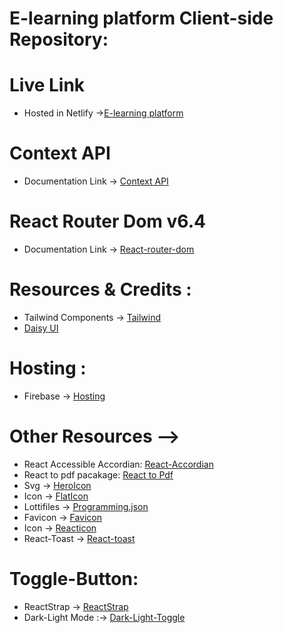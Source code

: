 # E-learning platform Client-side Repository:



# Live Link
* Hosted in Netlify ->[E-learning platform](https://kaleidoscopic-pika-4681e2.netlify.app/)

# Context API

* Documentation Link -> [Context API](https://reactjs.org/docs/context.html#api)

# React Router Dom v6.4 
* Documentation Link -> [React-router-dom](https://reactrouter.com/en/main/start/overview)

# Resources & Credits :
* Tailwind Components -> [Tailwind](https://tailwindcss.com/docs/installation)
* [Daisy UI](https://daisyui.com/)

# Hosting : 
* Firebase -> [Hosting](https://console.firebase.google.com/u/0/project/programming-language-course/hosting/sites)

# Other Resources -->
* React Accessible Accordian: [React-Accordian](https://www.npmjs.com/package/react-accessible-accordion)
* React to pdf pacakage: [React to Pdf](https://www.npmjs.com/package/react-to-pdf)
* Svg -> [HeroIcon](https://kaleidoscopic-pika-4681e2.netlify.app/)
* Icon -> [FlatIcon](https://www.flaticon.com/)
* Lottifiles -> [Programming.json](https://lottiefiles.com/)
* Favicon -> [Favicon](https://icons8.com/icons/set/coding-courses)
* Icon -> [Reacticon](https://react-icons.github.io/react-icons/)
* React-Toast -> [React-toast](https://react-hot-toast.com/)

# Toggle-Button:
* ReactStrap -> [ReactStrap](https://www.npmjs.com/package/reactstrap)
* Dark-Light Mode :-> [Dark-Light-Toggle](https://levelup.gitconnected.com/dark-mode-in-react-533faaee3c6e)

